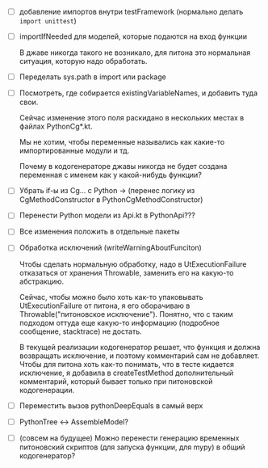- [ ] добавление импортов внутри testFramework (нормально делать `import unittest`)
- [ ] importIfNeeded для моделей, которые подаются на вход функции

  В джаве никогда такого не возникало, для питона это нормальная ситуация, которую надо обработать.

- [ ] Переделать sys.path в import или package
- [ ] Посмотреть, где собирается existingVariableNames, и добавить туда свои.

  Сейчас изменение этого поля раскидано в нескольких местах в файлах PythonCg*.kt.
  
  Мы не хотим, чтобы переменные назывались как какие-то импортированные модули и тд.
  
  Почему в кодогенераторе джавы никогда не будет создана переменная с именем как у какой-нибудь функции? 

- [ ] Убрать if-ы из Cg... с Python -> (перенес логику из CgMethodConstructor в PythonCgMethodConstructor)
- [ ] Перенести Python модели из Api.kt в PythonApi???
- [ ] Все изменения положить в отдельные пакеты
- [ ] Обработка исключений (writeWarningAboutFunciton)
  
  Чтобы сделать нормальную обработку, надо в UtExecutionFailure отказаться от хранения Throwable, заменить его на какую-то абстракцию.
  
  Сейчас, чтобы можно было хоть как-то упаковывать UtExecutionFailure от питона, я его оборачиваю в Throwable("питоновское исключение"). Понятно, что с таким подходом оттуда еще какую-то информацию (подробное сообщение, stacktrace) не достать.
  
  В текущей реализации кодогенератор решает, что функция и должна возвращать исключение, и поэтому комментарий сам не добавляет. Чтобы для питона хоть как-то понимать, что в тесте кидается исключение, я добавила в createTestMethod дополнительный комментарий, который бывает только при питоновской кодогенерации.
  
- [ ] Переместить вызов pythonDeepEquals в самый верх
- [ ] PythonTree <-> AssembleModel?
- [ ] (совсем на будущее) Можно перенести генерацию временных питоновский скриптов (для запуска функции, для mypy) в общий кодогенератор?
